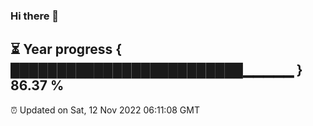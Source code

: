 ### Hi there 👋
⏳ Year progress { █████████████████████████▁▁▁▁▁ } 86.37 %
---
⏰ Updated on Sat, 12 Nov 2022 06:11:08 GMT


